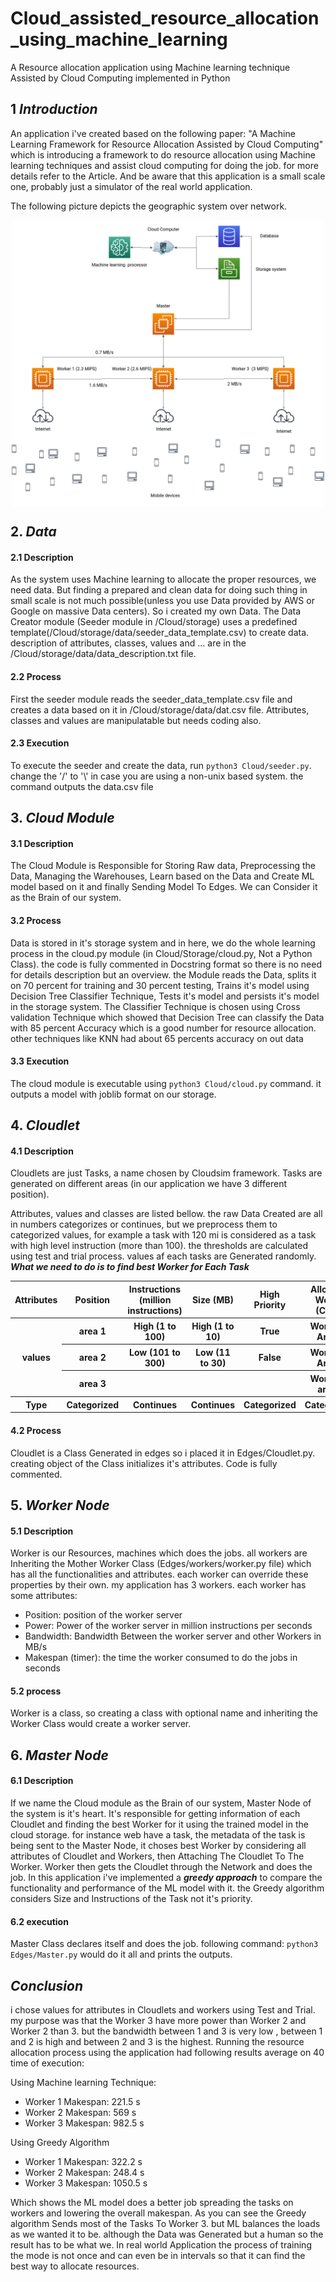 # Cloud_assisted_resource_allocation_using_machine_learning
A Resource allocation application using Machine learning technique Assisted by Cloud Computing implemented in Python

## 1 ***Introduction***
An application i've created based on the following paper:
"A Machine Learning Framework for Resource Allocation Assisted by Cloud Computing" which is introducing a framework to do
resource allocation using Machine learning techniques and assist cloud computing for doing the job. for more details refer to the Article. And be aware that this application is a small scale one, probably just a simulator of the real world application.

The following picture depicts the geographic system over network.

<img style="display:block;margin-left: auto; margin-right: auto; width:50 %" width="500px" src="figure 1.png">


## 2. ***Data***
#### 2.1 Description
As the system uses Machine learning to allocate the proper resources, we need data. But finding a prepared and clean data
for doing such thing in small scale is not much possible(unless you use Data provided by AWS or Google on massive Data centers).
So i created my own Data. The Data Creator module (Seeder module in /Cloud/storage) uses a predefined template(/Cloud/storage/data/seeder_data_template.csv) to create data. description of attributes, classes, values and ... are in the /Cloud/storage/data/data_description.txt file.

#### 2.2 Process
First the seeder module reads the seeder_data_template.csv file and creates a data based on it in /Cloud/storage/data/dat.csv file.
Attributes, classes and values are manipulatable but needs coding also.

#### 2.3 Execution
To execute the seeder and create the data, run `python3 Cloud/seeder.py`. change the '/' to '\\' in case you are using a non-unix based system.
the command outputs the data.csv file

## 3. ***Cloud Module***

#### 3.1 Description
The Cloud Module is Responsible for Storing Raw data, Preprocessing the Data, Managing the Warehouses, Learn based on the Data
and Create ML model based on it and finally Sending Model To Edges. We can Consider it as the Brain of our system.

#### 3.2 Process
Data is stored in it's storage system and in here, we do the whole learning process in the cloud.py module (in Cloud/Storage/cloud.py, Not a Python Class). the code is fully commented in Docstring format so there is no need for details description but an overview. the Module reads the Data, splits it on 70 percent for training and 30 percent testing, Trains it's model using Decision Tree Classifier Technique, Tests it's model and persists it's model in the storage system.
The Classifier Technique is chosen using Cross validation Technique which showed that Decision Tree can classify the Data with 85 percent Accuracy which is a good number for resource allocation. other techniques like KNN had about 65 percents accuracy on out data

#### 3.3 Execution
The cloud module is executable using `python3 Cloud/cloud.py` command. it outputs a model with joblib format on our storage.

## 4. ***Cloudlet***

#### 4.1 Description
Cloudlets are just Tasks, a name chosen by Cloudsim framework. Tasks are generated on different areas (in our application we have 3 different position).

Attributes, values and classes are listed bellow. the raw Data Created are all in numbers categorizes or continues, but we preprocess them to categorized values, for example a task with 120 mi is considered as a task with high level instruction (more than 100). the thresholds are calculated using test and trial process.
values af each tasks are Generated randomly.
***What we need to do is to find best Worker for Each Task***
<table>
  <tr>
    <th>
      Attributes
    </th>
    <th>
      Position
    </th>
    <th>
      Instructions (million instructions)
    </th>
    <th>
      Size (MB)
    </th>
    <th>
      High Priority
    </th>
    <th>
      Allocated Worker (Class)
    </th>
  </tr>
  <tr>
    <th rowspan=3>
      values
    </th>
    <th>
      area 1
    </th>
    <th>
      High (1 to 100)
    </th>
    <th>
      High (1 to 10)
    </th>
    <th>
      True
    </th>
    <th>
      Worker in Area 1
    </th>
  </tr>
  <tr>
    <th>
      area 2
    </th>
    <th>
      Low (101 to 300)
    </th>
    <th>
      Low (11 to 30)
    </th>
    <th>
      False
    </th>
    <th>
      Worker in Area 2
    </th>
  </tr>
  <tr>
    <th>
      area 3
    </th>
    <th>
    </th>
    <th>
    </th>
    <th>
    </th>
    <th>
      Worker in area 3
    </th>
  </tr>
  <tr>
    <th>
      Type
    </th>
    <th>
      Categorized
    </th>
    <th>
      Continues
    </th>
    <th>
      Continues
    </th>
    <th>
      Categorized
    </th>
    <th>
      Categorized
    </th>
  </tr>
</table>

#### 4.2 Process
Cloudlet is a Class Generated in edges so i placed it in Edges/Cloudlet.py. creating object of the Class initializes it's attributes. Code is fully commented.

## 5. ***Worker Node***

#### 5.1 Description
Worker is our Resources, machines which does the jobs. all workers are Inheriting the Mother Worker Class (Edges/workers/worker.py file) which has all the functionalities and attributes. each worker can override these properties by their own.
my application has 3 workers. each worker has some attributes:

<ul>
  <li>
    Position: position of the worker server
  </li>
  <li>
    Power: Power of the worker server in million instructions per seconds
  </li>
  <li>
    Bandwidth: Bandwidth Between the worker server and other Workers in MB/s
  </li>
  <li>
    Makespan (timer): the time the worker consumed to do the jobs in seconds
  </li>
</ul>

#### 5.2 process
Worker is a class, so creating a class with optional name and inheriting the Worker Class would create a worker server.

## 6. ***Master Node***

#### 6.1 Description
If we name the Cloud module as the Brain of our system, Master Node of the system is it's heart. It's responsible for getting information of each Cloudlet and finding the best Worker for it using the trained model in the cloud storage. for instance web have a task, the metadata of the task is being sent to the Master Node, it choses best Worker by considering all attributes of Cloudlet and Workers, then Attaching The Cloudlet To The Worker. Worker then gets the Cloudlet through the Network and does the job.
In this application i've implemented a ***greedy approach*** to compare the functionality and performance of the ML model with it. the Greedy algorithm considers Size and Instructions of the Task not it's priority.

#### 6.2 execution
Master Class declares itself and does the job. following command: `python3 Edges/Master.py` would do it all and prints the outputs.

## ***Conclusion***

i chose values for attributes in Cloudlets and workers using Test and Trial. my purpose was that the Worker 3 have more power
than Worker 2 and Worker 2 than 3. but the bandwidth between 1 and 3 is very low , between 1 and 2 is high and between 2 and 3 is the highest.
Running the resource allocation process using the application had following results average on 40 time of execution:

Using Machine learning Technique:
<ul>
    <li>
      Worker 1 Makespan:  221.5 s
    </li>
    <li>
      Worker 2 Makespan:  569 s
    </li>
    <li>
      Worker 3 Makespan:  982.5 s
    </li>
</ul>

Using Greedy Algorithm
<ul>
    <li>
      Worker 1 Makespan:  322.2 s
    </li>
    <li>
      Worker 2 Makespan:  248.4 s
    </li>
    <li>
      Worker 3 Makespan:  1050.5 s
    </li>
</ul>

Which shows the ML model does a better job spreading the tasks on workers and lowering the overall makespan.
As you can see the Greedy algorithm Sends most of the Tasks To Worker 3. but ML balances the loads as we wanted it to be.
although the Data was Generated but a human so the result has to be what we. In real world Application the process of training the mode is not once and can even be in intervals so that it can find the best way to allocate resources.
